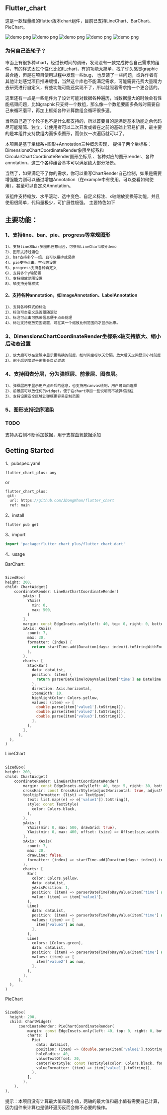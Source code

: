 
## Flutter_chart

这是一款轻量级的flutter版本chart组件，目前已支持LineChart、BarChart、PieChart。

![demo png](1.gif "demo")
![demo png](2.gif "demo")
![demo png](3.gif "demo")
![demo png](4.gif "demo")
![demo png](5.png "demo")

### 为何自己造轮子？
市面上有很多种chart，经过长时间的调研，发现没有一款完成符合自己需求的组件，有的样式太过个性化比如fl_chart，有的功能太简单，找了许久感觉graphic最合适，但是在项目使用过程中发现一些bug， 
也反馈了一些问题，或许作者有其他计划感觉项目推进缓慢，当然这个库也不能满足需求，可能需要花费大量精力去研究进行自定义，有些功能可能还实现不了，所以就照着需求撸一个更合适的。

这里还有一点是一些组件为了设计可能对数据各种遍历，当数据量大的时候会有性能瓶颈问题，比如graphic只支持一个数组，那么像一个数组要画多条线时需要自己来循环磨平，再加上框架各种计算数组会循环很多遍。

当然自己造了个轮子也不是什么都支持的，所以首要目的是满足基本功能之余代码尽可能精简、独立，让使用者可以二次开发或者在之前的基础上容易扩展，最主要的是本组件支持数组内画多条图形，而仅仅一次遍历就可以了。

本项目是基于坐标系+图形+Annotation三种概念实现，
提供了两个坐标系：DimensionsChartCoordinateRender象限坐标系和CircularChartCoordinateRender圆形坐标系 、各种对应的图形render、各种annotation，这三个各种组合基本可以满足绝大部分场景。

当然了，如果满足不了你的需求，你可以重写ChartRender自己绘制，如果是需要增强能力则可以通过增加Annotation（在example中有使用，可以查看如何使用），甚至可以自定义Annotation。


该组件支持缩放、水平滚动、选中变色、自定义标注、x轴缩放变换等功能，并且使用很简单，代码量极少，可扩展性极强。
主要特色如下

## 主要功能：

### 1、支持line、bar、pie、progress等常规图形
    1）、支持line和bar多图形任意组合，可参照LineChart部分demo
    2）、图形支持过渡色
    3）、bar支持多个一组，且可以横排或竖排
    4）、pie支持点击、空心等设置
    5）、progress支持各种自定义
    6）、支持多个y轴配置
    7）、支持缩放范围设置
    8）、轴支持分隔样式
#### 2、支持各种annotation，如ImageAnnotation、LabelAnnotation
    1）、支持各种样式的标注
    2）、标注可自定义是否跟随滚动
    3）、标注可点击可携带信息便于点击处理
    4）、标注支持缩放范围设置，可在某一个缩放比例范围内才显示出来。
### 3、DimensionsChartCoordinateRender坐标系x轴支持放大、缩小后动态设置
    1）、放大后可以在空隙中显示更精确的刻度，如时间坐标以天分隔，放大后天之间显示小时刻度
    2）、缩小后刻度过于密集会自动过滤
### 4、支持图表分层，分为弹框层、前景层、图表层。
    1）、弹框层用于显示用户点击后的信息，也支持用canvas绘制，用户可自由选择
    2）、前景层可以放任何的widget，便于在chart添加一些说明而不被弹框挡住
    3）、支持设置安全区域让弹框更容易定制范围
### 5、图形支持逆序渲染

### TODO
 支持从右侧不断添加数据，用于支撑血氧数据添加


## Getting Started

1、pubspec.yaml

```dart
flutter_chart_plus: any
```
or

```dart
flutter_chart_plus:
 git:
  url: https://github.com/JDongKhan/flutter_chart
  ref: main
```



2、install

```
flutter pub get
```



3、import

```dart
import 'package:flutter_chart_plus/flutter_chart.dart'
```



4、usage

BarChart:
```dart

SizedBox(
height: 200,
child: ChartWidget(
    coordinateRender: LineBarChartCoordinateRender(
        yAxis: [
          YAxis(
            min: 0,
            max: 500,
          )
        ],
        margin: const EdgeInsets.only(left: 40, top: 0, right: 0, bottom: 30),
        xAxis: XAxis(
          count: 7,
          max: 30,
          formatter: (index) {
            return startTime.add(Duration(days: index)).toStringWithFormat(format: 'dd');
          },
        ),
        charts: [
          StackBar(
            data: dataList,
            position: (item) {
              return parserDateTimeToDayValue(item['time'] as DateTime, startTime);
            },
            direction: Axis.horizontal,
            itemWidth: 10,
            highlightColor: Colors.yellow,
            values: (item) => [
              double.parse(item['value1'].toString()),
              double.parse(item['value2'].toString()),
              double.parse(item['value3'].toString()),
            ],
          ),
        ],
      ),
  ),
)  

```

LineChart

```dart
       
SizedBox(
height: 200,
child: ChartWidget(
    coordinateRender: LineBarChartCoordinateRender(
        margin: const EdgeInsets.only(left: 40, top: 5, right: 30, bottom: 30),
        crossHair: const CrossHairStyle(adjustHorizontal: true, adjustVertical: true),
        tooltipFormatter: (list) => TextSpan(
          text: list.map((e) => e['value1']).toString(),
          style: const TextStyle(
            color: Colors.black,
          ),
        ),
        yAxis: [
          YAxis(min: 0, max: 500, drawGrid: true),
          YAxis(min: 0, max: 400, offset: (size) => Offset(size.width - 70, 0)),
        ],
        xAxis: XAxis(
          count: 7,
          max: 20,
          drawLine: false,
          formatter: (index) => startTime.add(Duration(days: index)).toStringWithFormat(format: 'dd'),
        ),
        charts: [
          Bar(
            color: Colors.yellow,
            data: dataList,
            yAxisPosition: 1,
            position: (item) => parserDateTimeToDayValue(item['time'] as DateTime, startTime),
            value: (item) => item['value1'],
          ),
          Line(
            data: dataList,
            position: (item) => parserDateTimeToDayValue(item['time'] as DateTime, startTime),
            values: (item) => [
              item['value1'] as num,
            ],
          ),
          Line(
            colors: [Colors.green],
            data: dataList,
            position: (item) => parserDateTimeToDayValue(item['time'] as DateTime, startTime),
            values: (item) => [
              item['value2'] as num,
            ],
          ),
        ],
      ),
  ),
)


```

PieChart

```dart

SizedBox(
  height: 200,
  child: ChartWidget(
      coordinateRender: PieChartCoordinateRender(
          margin: const EdgeInsets.only(left: 40, top: 0, right: 0, bottom: 10),
          charts: [
            Pie(
              data: dataList,
              position: (item) => (double.parse(item['value1'].toString())),
              holeRadius: 40,
              valueTextOffset: 20,
              centerTextStyle: const TextStyle(color: Colors.black, fontSize: 16, fontWeight: FontWeight.bold),
              valueFormatter: (item) => item['value1'].toString(),
            ),
          ],
        ),
    ),
),

```

提示：本项目没有计算最大值和最小值，两轴的最大值和最小值有需要自己计算，因为组件来计算也是循环遍历反而会做不必要的操作。

